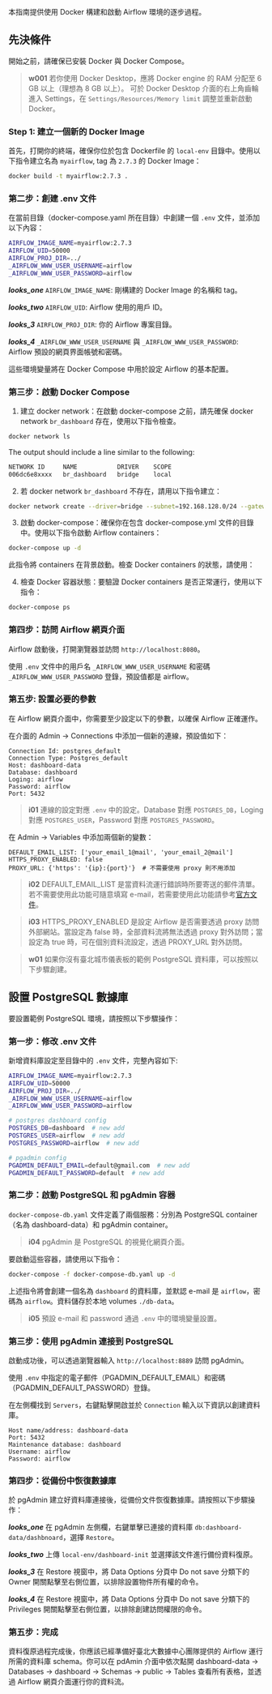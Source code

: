本指南提供使用 Docker 構建和啟動 Airflow 環境的逐步過程。

## 先決條件

開始之前，請確保已安裝 Docker 與 Docker Compose。

> **w001**
> 若你使用 Docker Desktop，應將 Docker engine 的 RAM 分配至 6 GB 以上（理想為 8 GB 以上）。
> 可於 Docker Desktop 介面的右上角齒輪進入 Settings，在 `Settings/Resources/Memory limit` 調整並重新啟動 Docker。

### Step 1: 建立一個新的 Docker Image

首先，打開你的終端，確保你位於包含 Dockerfile 的 `local-env` 目錄中。使用以下指令建立名為 `myairflow`, tag 為 `2.7.3` 的 Docker Image：

```bash
docker build -t myairflow:2.7.3 .
```

### 第二步：創建 .env 文件

在當前目錄（docker-compose.yaml 所在目錄）中創建一個 `.env` 文件，並添加以下內容：

```bash
AIRFLOW_IMAGE_NAME=myairflow:2.7.3
AIRFLOW_UID=50000
AIRFLOW_PROJ_DIR=../
_AIRFLOW_WWW_USER_USERNAME=airflow
_AIRFLOW_WWW_USER_PASSWORD=airflow
```

**_looks_one_** `AIRFLOW_IMAGE_NAME`: 剛構建的 Docker Image 的名稱和 tag。

**_looks_two_** `AIRFLOW_UID`: Airflow 使用的用戶 ID。

**_looks_3_** `AIRFLOW_PROJ_DIR`: 你的 Airflow 專案目錄。

**_looks_4_** `_AIRFLOW_WWW_USER_USERNAME` 與 `_AIRFLOW_WWW_USER_PASSWORD`: Airflow 預設的網頁界面帳號和密碼。

這些環境變量將在 Docker Compose 中用於設定 Airflow 的基本配置。

### 第三步：啟動 Docker Compose

1. 建立 docker network：在啟動 docker-compose 之前，請先確保 docker network `br_dashboard` 存在，使用以下指令檢查。

```bash
docker network ls
```

The output should include a line similar to the following:

```bash
NETWORK ID     NAME           DRIVER    SCOPE
006dc6e8xxxx   br_dashboard   bridge    local
```

2. 若 docker network `br_dashboard` 不存在，請用以下指令建立：

```bash
docker network create --driver=bridge --subnet=192.168.128.0/24 --gateway=192.168.128.1  br_dashboard
```

3. 啟動 docker-compose：確保你在包含 docker-compose.yml 文件的目錄中。使用以下指令啟動 Airflow containers：

```bash
docker-compose up -d
```

   此指令將 containers 在背景啟動。檢查 Docker containers 的狀態，請使用：

4. 檢查 Docker 容器狀態：要驗證 Docker containers 是否正常運行，使用以下指令：

```bash
docker-compose ps
```

### 第四步：訪問 Airflow 網頁介面

Airflow 啟動後，打開瀏覽器並訪問 `http://localhost:8080`。

使用 `.env` 文件中的用戶名 `_AIRFLOW_WWW_USER_USERNAME` 和密碼 `_AIRFLOW_WWW_USER_PASSWORD` 登錄，預設值都是 airflow。

### 第五步: 設置必要的參數

在 Airflow 網頁介面中，你需要至少設定以下的參數，以確保 Airflow 正確運作。

在介面的 Admin -> Connections 中添加一個新的連線，預設值如下：

```
Connection Id: postgres_default
Connection Type: Postgres_default
Host: dashboard-data
Database: dashboard
Loging: airflow
Password: airflow
Port: 5432
```

> **i01**
> 連線的設定對應 `.env` 中的設定。Database 對應 `POSTGRES_DB`，Loging 對應 `POSTGRES_USER`，Password 對應 `POSTGRES_PASSWORD`。

在 Admin -> Variables 中添加兩個新的變數：

```
DEFAULT_EMAIL_LIST: ['your_email_1@mail', 'your_email_2@mail']
HTTPS_PROXY_ENABLED: false
PROXY_URL: {'https': '{ip}:{port}'}  # 不需要使用 proxy 則不用添加
```

> **i02**
> DEFAULT_EMAIL_LIST 是當資料流運行錯誤時所要寄送的郵件清單。若不需要使用此功能可隨意填寫 e-mail，若需要使用此功能請參考[官方文件](https://airflow.apache.org/docs/apache-airflow/2.5.1/howto/email-config.html)。

> **i03**
> HTTPS_PROXY_ENABLED 是設定 Airflow 是否需要透過 proxy 訪問外部網站。當設定為 false 時，全部資料流將無法透過 proxy 對外訪問；當設定為 true 時，可在個別資料流設定，透過 PROXY_URL 對外訪問。

> **w01**
> 如果你沒有臺北城市儀表板的範例 PostgreSQL 資料庫，可以按照以下步驟創建。

## 設置 PostgreSQL 數據庫

要設置範例 PostgreSQL 環境，請按照以下步驟操作：

### 第一步：修改 .env 文件

新增資料庫設定至目錄中的 `.env` 文件，完整內容如下:

 ``` bash
 AIRFLOW_IMAGE_NAME=myairflow:2.7.3
AIRFLOW_UID=50000
AIRFLOW_PROJ_DIR=../
_AIRFLOW_WWW_USER_USERNAME=airflow
_AIRFLOW_WWW_USER_PASSWORD=airflow

# postgres dashboard config
POSTGRES_DB=dashboard  # new add
POSTGRES_USER=airflow  # new add
POSTGRES_PASSWORD=airflow  # new add

# pgadmin config
PGADMIN_DEFAULT_EMAIL=default@gmail.com  # new add
PGADMIN_DEFAULT_PASSWORD=default  # new add
 ```

### 第二步：啟動 PostgreSQL 和 pgAdmin 容器

`docker-compose-db.yaml` 文件定義了兩個服務：分別為 PostgreSQL container（名為 dashboard-data）和 pgAdmin container。

> **i04**
> pgAdmin 是 PostgreSQL 的視覺化網頁介面。

要啟動這些容器，請使用以下指令：

``` bash
docker-compose -f docker-compose-db.yaml up -d
```

上述指令將會創建一個名為 `dashboard` 的資料庫，並默認 e-mail 是 `airflow`，密碼為 `airflow`。資料儲存於本地 volumes `./db-data`。

> **i05**
> 預設 e-mail 和 password 通過 `.env` 中的環境變量設置。

### 第三步：使用 pgAdmin 連接到 PostgreSQL

啟動成功後，可以透過瀏覽器輸入 `http://localhost:8889` 訪問 pgAdmin。

使用 `.env` 中指定的電子郵件（PGADMIN_DEFAULT_EMAIL）和密碼（PGADMIN_DEFAULT_PASSWORD）登錄。

在左側欄找到 `Servers`，右鍵點擊開啟並於 `Connection` 輸入以下資訊以創建資料庫。

```
Host name/address: dashboard-data
Port: 5432
Maintenance database: dashboard
Username: airflow
Password: airflow
```

### 第四步：從備份中恢復數據庫

於 pgAdmin 建立好資料庫連接後，從備份文件恢復數據庫。請按照以下步驟操作：

**_looks_one_** 在 pgAdmin 左側欄，右鍵單擊已連接的資料庫 `db:dashboard-data/dashbnoard`，選擇 `Restore`。

**_looks_two_** 上傳 `local-env/dashboard-init` 並選擇該文件進行備份資料復原。

**_looks_3_** 在 Restore 視窗中，將 Data Options 分頁中 Do not save 分類下的 Owner 開關點擊至右側位置，以排除設置物件所有權的命令。

**_looks_4_** 在 Restore 視窗中，將 Data Options 分頁中 Do not save 分類下的 Privileges 開關點擊至右側位置，以排除創建訪問權限的命令。

### 第五步：完成

資料復原過程完成後，你應該已經準備好臺北大數據中心團隊提供的 Airflow 運行所需的資料庫 schema。你可以在 pdAmin 介面中依次點開 dashboard-data -> Databases -> dashboard -> Schemas -> public -> Tables 查看所有表格，並透過 Airflow 網頁介面運行你的資料流。


